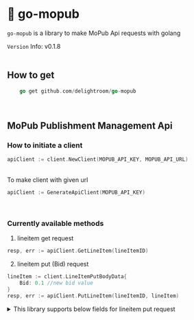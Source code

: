 # 🔖 go-mopub
`go-mopub` is a library to make MoPub Api requests with golang


`Version` Info: v0.1.8<br/><br/>

## How to get
```go
    go get github.com/delightroom/go-mopub
```
<br/>

## MoPub Publishment Management Api
### How to initiate a client
```go
apiClient := client.NewClient(MOPUB_API_KEY, MOPUB_API_URL)
```

</br>To make client with given url
```go
apiClient := GenerateApiClient(MOPUB_API_KEY)
```

<br>

### Currently available methods
1. lineitem get request
```go
resp, err := apiClient.GetLineItem(lineItemID)
```

2. lineitem put (Bid) request

```go
lineItem := client.LineItemPutBodyData{
    Bid: 0.1 //new bid value
}
resp, err := apiClient.PutLineItem(lineItemID, lineItem)
```

<details><summary>This library supports below fields for lineitem put request</summary>
<p>

```go
type LineItemPutBodyData struct {
Name         string   `json:"name,omitempty"`
Bid          float64  `json:"bid,omitempty"`
//Possible values: non_video, all, video
AllowVideo   string   `json:"allowVideo,omitempty"`   
//Possible values: both, non_skippable, skippable
VideoSetting string   `json:"videoSetting,omitempty"` 
//Enabled doesn't exist on get&put response -> needs to be tested in the browser for now
Enabled      bool     `json:"enabled,omitempty"`      
//true -> status(archived) & false ->status(campaign-archived)
Archived     bool     `json:"archived,omitempty"`     
//to see the output of Archived field...! not to change status directly(not supported)
Status       string   `json:"status,omitempty"`       
//Must specify budget if budget type not unlimited
Budget       int64    `json:"budget,omitempty"`       
//if budgtType is limited, budget becomes null
BudgetType   string   `json:"budgetType,omitempty"`   
AdUnitKeys   []string `json:"adUnitKeys,omitempty"`
```

</p>
</details></br>


